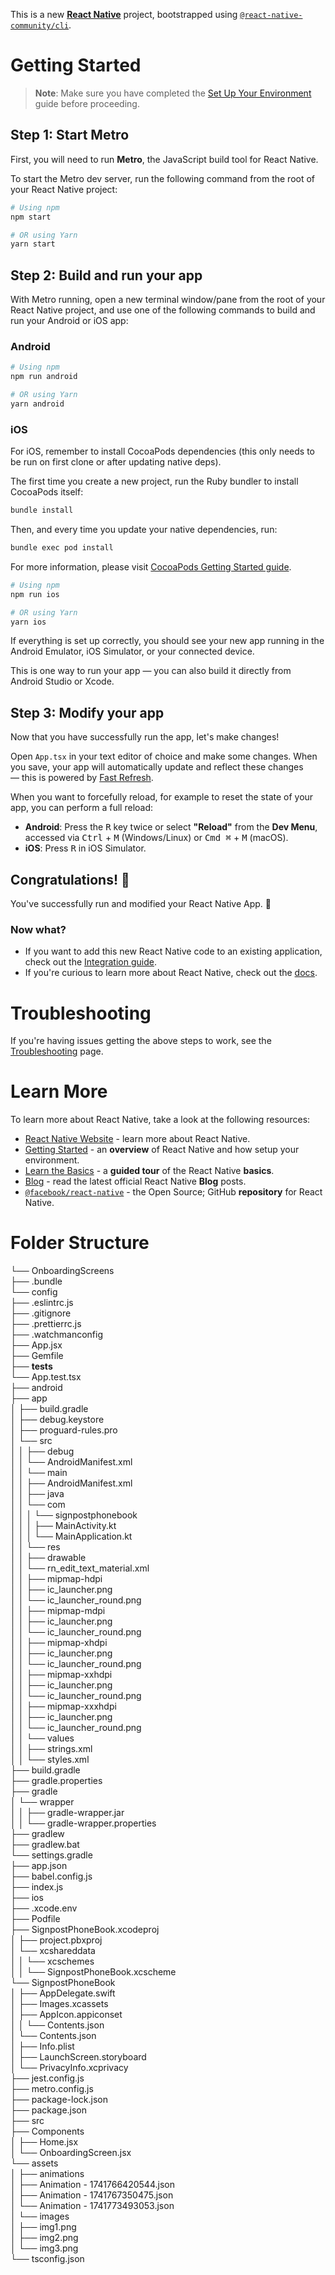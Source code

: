 This is a new [**React Native**](https://reactnative.dev) project, bootstrapped using [`@react-native-community/cli`](https://github.com/react-native-community/cli).

# Getting Started

> **Note**: Make sure you have completed the [Set Up Your Environment](https://reactnative.dev/docs/set-up-your-environment) guide before proceeding.

## Step 1: Start Metro

First, you will need to run **Metro**, the JavaScript build tool for React Native.

To start the Metro dev server, run the following command from the root of your React Native project:

```sh
# Using npm
npm start

# OR using Yarn
yarn start
```

## Step 2: Build and run your app

With Metro running, open a new terminal window/pane from the root of your React Native project, and use one of the following commands to build and run your Android or iOS app:

### Android

```sh
# Using npm
npm run android

# OR using Yarn
yarn android
```

### iOS

For iOS, remember to install CocoaPods dependencies (this only needs to be run on first clone or after updating native deps).

The first time you create a new project, run the Ruby bundler to install CocoaPods itself:

```sh
bundle install
```

Then, and every time you update your native dependencies, run:

```sh
bundle exec pod install
```

For more information, please visit [CocoaPods Getting Started guide](https://guides.cocoapods.org/using/getting-started.html).

```sh
# Using npm
npm run ios

# OR using Yarn
yarn ios
```

If everything is set up correctly, you should see your new app running in the Android Emulator, iOS Simulator, or your connected device.

This is one way to run your app — you can also build it directly from Android Studio or Xcode.

## Step 3: Modify your app

Now that you have successfully run the app, let's make changes!

Open `App.tsx` in your text editor of choice and make some changes. When you save, your app will automatically update and reflect these changes — this is powered by [Fast Refresh](https://reactnative.dev/docs/fast-refresh).

When you want to forcefully reload, for example to reset the state of your app, you can perform a full reload:

- **Android**: Press the <kbd>R</kbd> key twice or select **"Reload"** from the **Dev Menu**, accessed via <kbd>Ctrl</kbd> + <kbd>M</kbd> (Windows/Linux) or <kbd>Cmd ⌘</kbd> + <kbd>M</kbd> (macOS).
- **iOS**: Press <kbd>R</kbd> in iOS Simulator.

## Congratulations! :tada:

You've successfully run and modified your React Native App. :partying_face:

### Now what?

- If you want to add this new React Native code to an existing application, check out the [Integration guide](https://reactnative.dev/docs/integration-with-existing-apps).
- If you're curious to learn more about React Native, check out the [docs](https://reactnative.dev/docs/getting-started).

# Troubleshooting

If you're having issues getting the above steps to work, see the [Troubleshooting](https://reactnative.dev/docs/troubleshooting) page.

# Learn More

To learn more about React Native, take a look at the following resources:

- [React Native Website](https://reactnative.dev) - learn more about React Native.
- [Getting Started](https://reactnative.dev/docs/environment-setup) - an **overview** of React Native and how setup your environment.
- [Learn the Basics](https://reactnative.dev/docs/getting-started) - a **guided tour** of the React Native **basics**.
- [Blog](https://reactnative.dev/blog) - read the latest official React Native **Blog** posts.
- [`@facebook/react-native`](https://github.com/facebook/react-native) - the Open Source; GitHub **repository** for React Native.


# Folder Structure

 └── OnboardingScreens <br>
    ├── .bundle <br>
        └── config <br>
    ├── .eslintrc.js <br>
    ├── .gitignore <br>
    ├── .prettierrc.js <br>
    ├── .watchmanconfig <br>
    ├── App.jsx <br>
    ├── Gemfile <br>
    ├── __tests__ <br>
        └── App.test.tsx <br>
    ├── android <br>
        ├── app <br>
        │   ├── build.gradle <br>
        │   ├── debug.keystore <br>
        │   ├── proguard-rules.pro <br>
        │   └── src <br>
        │   │   ├── debug <br>
        │   │       └── AndroidManifest.xml <br>
        │   │   └── main <br>
        │   │       ├── AndroidManifest.xml  <br>
        │   │       ├── java <br>
        │   │           └── com <br>
        │   │           │   └── signpostphonebook <br>
        │   │           │       ├── MainActivity.kt <br>
        │   │           │       └── MainApplication.kt <br>
        │   │       └── res <br>
        │   │           ├── drawable <br>
        │   │               └── rn_edit_text_material.xml <br>
        │   │           ├── mipmap-hdpi <br>
        │   │               ├── ic_launcher.png <br>
        │   │               └── ic_launcher_round.png <br>
        │   │           ├── mipmap-mdpi <br>
        │   │               ├── ic_launcher.png <br>
        │   │               └── ic_launcher_round.png <br>
        │   │           ├── mipmap-xhdpi <br>
        │   │               ├── ic_launcher.png <br>
        │   │               └── ic_launcher_round.png <br>
        │   │           ├── mipmap-xxhdpi <br>
        │   │               ├── ic_launcher.png <br>
        │   │               └── ic_launcher_round.png <br>
        │   │           ├── mipmap-xxxhdpi <br>
        │   │               ├── ic_launcher.png <br>
        │   │               └── ic_launcher_round.png <br>
        │   │           └── values <br>
        │   │               ├── strings.xml <br>
        │   │               └── styles.xml <br>
        ├── build.gradle <br>
        ├── gradle.properties <br>
        ├── gradle <br>
        │   └── wrapper <br>
        │   │   ├── gradle-wrapper.jar <br>
        │   │   └── gradle-wrapper.properties <br>
        ├── gradlew <br>
        ├── gradlew.bat <br>
        └── settings.gradle <br>
    ├── app.json <br>
    ├── babel.config.js <br>
    ├── index.js <br>
    ├── ios <br>
        ├── .xcode.env <br>
        ├── Podfile <br>
        ├── SignpostPhoneBook.xcodeproj <br>
        │   ├── project.pbxproj <br>
        │   └── xcshareddata <br>
        │   │   └── xcschemes <br>
        │   │       └── SignpostPhoneBook.xcscheme <br>
        └── SignpostPhoneBook <br>
        │   ├── AppDelegate.swift <br>
        │   ├── Images.xcassets <br>
        │       ├── AppIcon.appiconset <br>
        │       │   └── Contents.json <br>
        │       └── Contents.json <br>
        │   ├── Info.plist <br>
        │   ├── LaunchScreen.storyboard <br>
        │   └── PrivacyInfo.xcprivacy <br>
    ├── jest.config.js <br>
    ├── metro.config.js <br>
    ├── package-lock.json <br>
    ├── package.json <br>
    ├── src <br>
        ├── Components <br>
        │   ├── Home.jsx <br>
        │   └── OnboardingScreen.jsx <br>
        └── assets <br>
        │   ├── animations <br>
        │       ├── Animation - 1741766420544.json <br>
        │       ├── Animation - 1741767350475.json <br>
        │       └── Animation - 1741773493053.json <br>
        │   └── images <br>
        │       ├── img1.png <br>
        │       ├── img2.png <br>
        │       └── img3.png <br>
    └── tsconfig.json <br>
